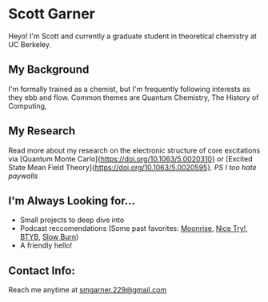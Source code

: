 # Scott Garner 
Heyo!  I'm Scott and currently a graduate student in theoretical chemistry at UC Berkeley.

## My Background
I'm formally trained as a chemist, but I'm frequently following interests as they ebb and flow.  Common themes are Quantum Chemistry, The History of Computing, 

##  My Research
Read more about my research on the electronic structure of core excitations via [Quantum Monte Carlo]{https://doi.org/10.1063/5.0020310} or [Excited State Mean Field Theory]{https://doi.org/10.1063/5.0020595}. *PS I too hate paywalls*

## I'm Always Looking for...
- Small projects to deep dive into
- Podcast reccomendations (Some past favorites: [Moonrise](https://www.washingtonpost.com/podcasts/moonrise/introducing-moonrise/), [Nice Try!](https://www.washingtonpost.com/podcasts/moonrise/introducing-moonrise/), [BTYB](https://www.businessinsider.com/household-name), [Slow Burn](https://slate.com/podcasts/slow-burn/s1/watergate))
- A friendly hello!  

## Contact Info:
Reach me anytime at <smgarner.229@gmail.com>  
